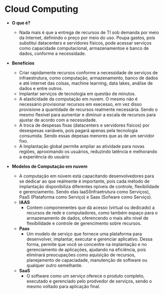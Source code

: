 # Cloud Computing

- **O que é?**
    - Nada mais é que a entrega de recursos de TI sob demanda por meio da Internet, definindo o preço por meio do uso. Poupa gastos, pois substitui datacenters e servidores físicos, pode acessar serviços como capacidade computacional, armazenamentoe e banco de dados, conforme a necessidade.

- **Benefícios**
    - Criar rapidamente recursos conforme a necessidade de serviços de infraestrutura, como computação, armazenamento, banco de dados e até internet das coisas, machine learning, data lakes, análise de dados e entre outros.
    - Implantar serviços de tecnologia em questão de minutos.
    - A elasticidade da computação em nuvem. O mesmo não é necessário provisionar recursos em execesso, em vez disso provisione a quantidade de recursos realmente necessária. Sendo o mesmo flexível para aumentar e diminuir a escala de recursos para ajustar de acordo com a necessidade.
    - A troca de despesas fixas (datacenters e servidores físicos) por desespesas variáveis, pois pagará apenas pela tecnologia consumida. Sendo essas depesas menores que as de um servidor fixo.
    - A Implantação global permite ampliar as atividade para novas regiões, aproximando os usuários, reduzindo latência e melhorando a experiência do usuário

- **Modelos de Computação em nuvem**
    - A computação em núvem está capacitando desenvolvedores para se dedicar ao que realmente é importante, pois cada método de implantação disponibiliza diferentes npiveis de controle, flexibilidade e gerenciamento. Sendo elas IaaS(Infraetrutura como Serviços), PaaS (Plataforma como Serviço) e Saas (Sofware como Serviço).
    - **IAAS**
        - Contem componenentes que dá acesso (virtual ou dedicado) a recursos de rede e computadores, como também espaço para o armazenamento de dados, oferencendo o mais alto nível de flexibilidade e controle de gerencimento sobre recursos.
    - **Paas**
        - Um modelo de serviço que fornece uma plataforma para desenvolver, implantar, executar e gerenciar aplicativo. Dessa forma, permite que você se concentre na implantação e no gerenciamento de aplicações, ajudando na eficiência, pois eliminará preocupações como aquisição de recursos, planejamento de capaciadade, manutenção de software ou qualquer outro semelhante.
    - **SaaS**
        - O software como um serviço oferece o produto completo, executado e gerenciado pelo prodvedor de serviços, sendo o mesmo voltado para aplicação final. 